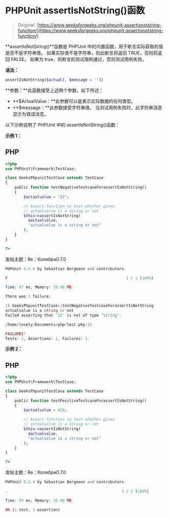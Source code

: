 # PHPUnit assertIsNotString()函数

> Original: [https://www.geeksforgeeks.org/phpunit-assertisnotstring-function/](https://www.geeksforgeeks.org/phpunit-assertisnotstring-function/)

**assertIsNotString()**函数是 PHPUnit 中的内置函数，用于断言实际获取的值是否不是字符串值。 如果实际值不是字符串，则此断言将返回 TRUE，否则将返回 FALSE。 如果为 true，则断言的测试用例通过，否则测试用例失败。

**语法：**

```php
assertIsNotString($actual[, $message = ''])

```

**参数：**此函数接受上述两个参数，如下所述：

*   **$ActualValue：**此参数可以是表示实际数据的任何类型。
*   **$message：**此参数接受字符串值。 当测试用例失败时，此字符串消息显示为错误消息。

以下示例说明了 PHPUnit 中的 assertIsNotString()函数：

**示例 1：**

## PHP

```php
<?php 
use PHPUnit\Framework\TestCase; 

class GeeksPhpunitTestCase extends TestCase 
{ 
    public function testNegativeTestcaseForassertIsNotString()
    {
        $actualvalue = "22"; 

        // Assert function to test whether given 
        // actualvalue is a string or not
        $this->assertIsNotString(
          $actualvalue,
          "actualvalue is a string or not"
        ); 
    } 
} 

?> 
```

发帖主题：Re：Колибри0.7.0

```php
PHPUnit 8.5.8 by Sebastian Bergmann and contributors.

F                                                    1 / 1 (100%)

Time: 87 ms, Memory: 10.00 MB

There was 1 failure:

1) GeeksPhpunitTestCase::testNegativeTestcaseForassertIsNotString
actualvalue is a string or not
Failed asserting that '22' is not of type "string".

/home/lovely/Documents/php/test.php:15

FAILURES!
Tests: 1, Assertions: 1, Failures: 1.

```

**示例 2：**

## PHP

```php
<?php 
use PHPUnit\Framework\TestCase; 

class GeeksPhpunitTestCase extends TestCase 
{ 
    public function testPositiveTestcaseForassertIsNotString()
    {
        $actualvalue = 420; 

        // Assert function to test whether given 
        // actualvalue is a string or not
        $this->assertIsNotString(
          $actualvalue,
          "actualvalue is a string or not"
        ); 
    } 
} 

?> 
```

发帖主题：Re：Колибри0.7.0

```php
PHPUnit 8.5.8 by Sebastian Bergmann and contributors.

.                                                  1 / 1 (100%)

Time: 89 ms, Memory: 10.00 MB

OK (1 test, 1 assertion)

```